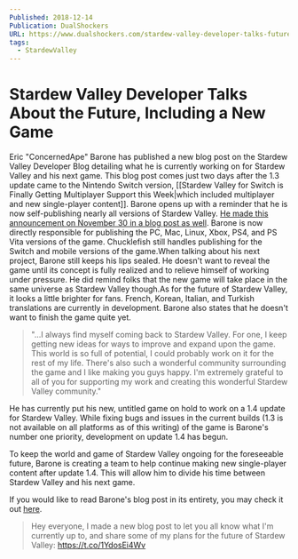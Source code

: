 ```yaml
---
Published: 2018-12-14
Publication: DualShockers
URL: https://www.dualshockers.com/stardew-valley-developer-talks-future/
tags:
  - StardewValley
---
```

# Stardew Valley Developer Talks About the Future, Including a New Game

Eric "ConcernedApe" Barone has published a new blog post on the Stardew Valley Developer Blog detailing what he is currently working on for Stardew Valley and his next game. This blog post comes just two days after the 1.3 update came to the Nintendo Switch version, [[Stardew Valley for Switch is Finally Getting Multiplayer Support this Week|which included multiplayer and new single-player content]]. Barone opens up with a reminder that he is now self-publishing nearly all versions of Stardew Valley. [He made this announcement on November 30 in a blog post as well](https://www.dualshockers.com/stardew-valley-concernedape-self-publishing-chucklefish/). Barone is now directly responsible for publishing the PC, Mac, Linux, Xbox, PS4, and PS Vita versions of the game. Chucklefish still handles publishing for the Switch and mobile versions of the game.When talking about his next project, Barone still keeps his lips sealed. He doesn't want to reveal the game until its concept is fully realized and to relieve himself of working under pressure. He did remind folks that the new game will take place in the same universe as Stardew Valley though.As for the future of Stardew Valley, it looks a little brighter for fans. French, Korean, Italian, and Turkish translations are currently in development. Barone also states that he doesn't want to finish the game quite yet.

> "...I always find myself coming back to Stardew Valley. For one, I keep getting new ideas for ways to improve and expand upon the game. This world is so full of potential, I could probably work on it for the rest of my life. There's also such a wonderful community surrounding the game and I like making you guys happy. I'm extremely grateful to all of you for supporting my work and creating this wonderful Stardew Valley community."

He has currently put his new, untitled game on hold to work on a 1.4 update for Stardew Valley. While fixing bugs and issues in the current builds (1.3 is not available on all platforms as of this writing) of the game is Barone's number one priority, development on update 1.4 has begun.

To keep the world and game of Stardew Valley ongoing for the foreseeable future, Barone is creating a team to help continue making new single-player content after update 1.4. This will allow him to divide his time between Stardew Valley and his next game.

If you would like to read Barone's blog post in its entirety, you may check it out [here](https://www.stardewvalley.net/whats-in-store-for-stardew-valley/).

> Hey everyone, I made a new blog post to let you all know what I'm currently up to, and share some of my plans for the future of Stardew Valley: https://t.co/1YdosEi4Wv